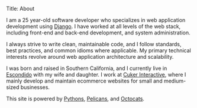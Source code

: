 Title: About

I am a 25 year-old software developer who specializes in web application development using [Django](https://www.djangoproject.com/). I have worked at all levels of the web stack, including front-end and back-end development, and system administration.

I always strive to write clean, maintainable code, and I follow standards, best practices, and common idioms where applicable. My primary technical interests revolve around web application architecture and scalability.

I was born and raised in Southern California, and I currently live in [Escondido](http://en.wikipedia.org/wiki/Escondido,_California) with my wife and daughter. I work at [Cuker Interactive](http://www.cukerinteractive.com/), where I mainly develop and maintain ecommerce websites for small and medium-sized businesses.

This site is powered by [Pythons](http://python.org/), [Pelicans](http://pelican.readthedocs.org/), and [Octocats](https://github.com/dmpayton/dmpayton.github.com).
